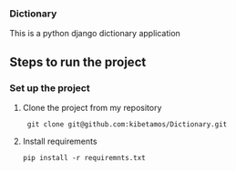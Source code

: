 ### Dictionary


This is a python django dictionary application

## Steps to run the project

### Set up the project 

1. Clone the project from my repository

        git clone git@github.com:kibetamos/Dictionary.git

2. Install requirements
   
       pip install -r requiremnts.txt


